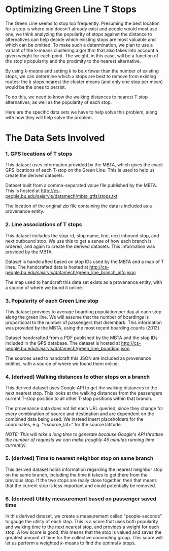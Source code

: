 Optimizing Green Line T Stops
=============================

The Green Line seems to stop too frequently. Presuming the best location for a stop is where one doesn't already exist and people would most use one, we think analyzing the popularity of stops against the distance to alternatives can help decide which existing stops are most valuable and which can be omitted. To make such a determination, we plan to use a variant of the k-means clustering algorithm that also takes into account a given weight for each point. The weight, in this case, will be a function of the stop's popularity and the proximity to the nearest alternative.

By using *k-means* and setting *k* to be *x* fewer than the number of existing stops, we can determine which *x* stops are best to remove from existing routes: the *k* stops nearest the cluster means (and only one stop per mean) would be the ones to persist.

To do this, we need to know the walking distances to nearest T stop alternatives, as well as the popularity of each stop.

Here are the specific data sets we have to help solve this problem, along with how they will help solve the problem.

# The Data Sets Involved

### 1. GPS locations of T stops
This dataset uses information provided by the MBTA, which gives the exact GPS locations of each T-stop on the Green Line. This is used to help us create the derived datasets.

Dataset built from a comma-separated value file published by the MBTA. This is hosted at http://cs-people.bu.edu/sajarvis/datamech/mbta_gtfs/stops.txt

The location of the original zip file containing the data is included as a provenance entity.

### 2. Line associations of T stops
This dataset includes the stop-id, stop name, line, next inbound stop, and next outbound stop. We use this to get a sense of how each branch is ordered, and again to create the derived datasets. This information was provided by the MBTA.

Dataset is handcrafted based on stop IDs used by the MBTA and a map of T lines. The handcrafted data is hosted at http://cs-people.bu.edu/sajarvis/datamech/green_line_branch_info.json

The map used to handcraft this data set exists as a provenance entity, with a source of where we found it online.

### 3. Popularity of each Green Line stop
This dataset provides to average boarding population per day at each stop along the green line. We will assume that the number of boardings is proportional to the number of passengers that disembark. This information was provided by the MBTA, using the most recent boarding counts (2013).

Dataset handcrafted from a PDF published by the MBTA and the stop IDs included in the GPS database. The dataset is hosted at http://cs-people.bu.edu/sajarvis/datamech/green_line_boarding.json

The sources used to handcraft this JSON are included as provenance entities, with a source of where we found them online.

### 4. (derived) Walking distances to other stops on a branch
This derived dataset uses Google API to get the walking distances to the next nearest stop. This looks at the walking distances from the passengers current T-stop position to all other T-stop positions within that branch.

The provenance data does not list each URL queried, since they change for every combination of source and destination and are dependent on the combined data being used. We instead insert placeholders for the coordinates, e.g. "&lt;source_lat&gt;" for the source latitude.

*NOTE: This will take a long time to generate because Google's API throttles the number of requests we can make (roughly 45 minutes running time currently).*

### 5. (derived) Time to nearest neighbor stop on same branch
This derived dataset holds information regarding the nearest neighbor stop on the same branch, including the time it takes to get there from the previous stop. If the two stops are really close together, then that means that the current stop is less important and could potentially be removed.

### 6. (derived) Utility measurement based on passenger saved time
In this derived dataset, we create a measurement called "people-seconds" to gauge the utility of each stop. This is a score that uses both popularity and walking time to the next nearest stop, and provides a weight for each stop. A low score is good; this means that the stop is valued and saves the greatest amount of time for the collective commuting group. This score will let us perform a weighted *k*-means to find the optimal *k* stops.
